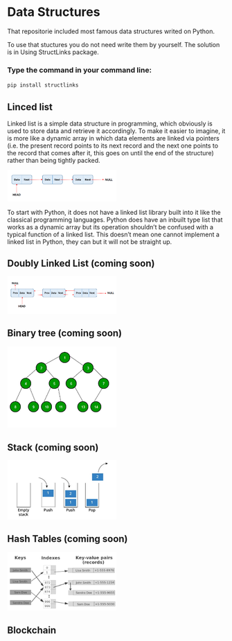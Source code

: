 # Data Structures

That repositorie included most famous data structures writed on Python.

To use that stuctures you do not need write them by yourself. The solution is in Using StructLinks package.

### Type the command in your command line:
```bash
pip install structlinks
```


## Linced list 

Linked list is a simple data structure in programming, which obviously is used to store data and retrieve it accordingly. To make it easier to imagine, it is more like a dynamic array in which data elements are linked via pointers (i.e. the present record points to its next record and the next one points to the record that comes after it, this goes on until the end of the structure) rather than being tightly packed.

<img src="https://github.com/ArtemenkoDany/Data-Structures/blob/main/pic/linked-list.PNG" alt="image" width="50%"/>

To start with Python, it does not have a linked list library built into it like the classical programming languages. Python does have an inbuilt type list that works as a dynamic array but its operation shouldn’t be confused with a typical function of a linked list. This doesn’t mean one cannot implement a linked list in Python, they can but it will not be straight up. 

## Doubly Linked List (coming soon)

<img src="https://github.com/ArtemenkoDany/Data-Structures/blob/main/pic/doubly-linked-list.png" alt="image" width="50%"/>

## Binary tree (coming soon)

<img src="https://github.com/ArtemenkoDany/Data-Structures/blob/main/pic/binary-tree-to-DLL.png" alt="image" width="50%"/>

## Stack (coming soon)

<img src="https://github.com/ArtemenkoDany/Data-Structures/blob/main/pic/satck.jpg" alt="image" width="50%"/>

## Hash Tables (coming soon)

<img src="https://github.com/ArtemenkoDany/Data-Structures/blob/main/pic/hash-table.png" alt="image" width="50%"/>

## Blockchain
